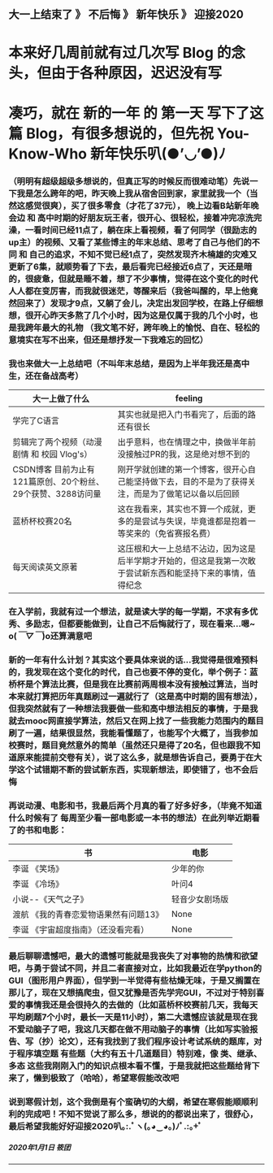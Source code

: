 大一上结束了 》 不后悔 》 新年快乐 》 迎接2020
---

# 本来好几周前就有过几次写 Blog 的念头，但由于各种原因，迟迟没有写

# 凑巧，就在 新的一年 的 第一天 写下了这篇 Blog，有很多想说的，但先祝 You-Know-Who 新年快乐叭(●’◡’●)ﾉ 

### （明明有超级超级多想说的，但真正写的时候反而很难动笔）先说一下我是怎么跨年的吧，昨天晚上我从宿舍回到家，家里就我一个（当然这感觉很爽），买了很多零食（才花了37元），  晚上边看B站新年晚会边 和 高中时期的好朋友玩王者，很开心、很轻松，接着冲完凉洗完澡，一看时间已经11点了，躺在床上看视频，看了何同学（很励志的up主）的视频、又看了某些博主的年末总结、思考了自己与他们的不同 和 自己的追求，不知不觉已经1点了，突然发现齐木楠雄的灾难又更新了6集，就顺势看了下去，最后看完已经接近6点了，天还是暗的，很疲惫，但就是睡不着，想了不少事情，觉得在这个变化的时代人人都在变厉害，而我就很迷茫，等醒来后（我爸叫醒的，早上他竟然回来了）发现才9点，又躺了会儿，决定出发回学校，在路上仔细想想，很开心昨天多熬了几个小时，因为这是仅属于我的几个小时，也是我跨年最大的礼物 （我文笔不好，跨年晚上的愉悦、自在、轻松的意境实在写不出来，但还是想抒发一下我难忘的回忆）

### 我也来做大一上总结吧（不叫年末总结，是因为上半年我还是高中生，还在备战高考）

| 大一上做了什么                           | feeling |     
 -------------                     |-------------
| 学完了C语言 |    其实也就是把入门书看完了，后面的路还有很长    |
| 剪辑完了两个视频（动漫剧情 和 校园 Vlog's） |   出乎意料，也在情理之中，换做半年前没接触过PR的我，这是绝对想不到的  |     
| CSDN博客 目前为止有121篇原创、20个粉丝、29个获赞、3288访问量 |  刚开学就创建的第一个博客，很开心自己能坚持做下去，目的不是为了获得关注，而是为了做笔记以备以后回顾  |   
| 蓝桥杯校赛20名 | 这在我看来，其实也不算一个成就，更多的是尝试与失误，毕竟谁都是抱着一等奖来的（免省赛报名费） |
| 每天阅读英文原著 | 这压根和大一上总结不沾边，因为这是后半学期才开始的，但这是我第一次敢于尝试新东西和能坚持下来的事情，值得纪念 |

### 在入学前，我就有过一个想法，就是读大学的每一学期，不求有多优秀、多励志，但都要能做到，让自己不后悔就行了，现在看来...嗯~ o(*￣▽￣*)o还算满意吧

### 新的一年有什么计划？其实这个要具体来说的话...我觉得是很难预料的，我发现在这个变化的时代，自己也要不停的变化，举个例子：蓝桥杯是个算法比赛，但是我在比赛前两周根本没有接触过算法，当时本来就打算把历年真题刷过一遍就行了（这是高中时期的固有想法），但我突然就有了一种想法我要做一些和高中想法相反的事情，于是我就去mooc网直接学算法，然后又在网上找了一些我能力范围内的题目刷了一遍，结果很显然，我能看懂题了，也能写个大概了，当我参加校赛时，题目竟然意外的简单（虽然还只是得了20名，但也跟我不知道原来能提前交卷有关），说了这么多，就是想告诉自己，要勇于在大学这个试错期不断的尝试新东西，实现新想法，即使错了，也不会后悔

### 再说动漫、电影和书，我最后两个月真的看了好多好多，（毕竟不知道什么时候有了 每周至少看一部电影或一本书的想法）在此列举近期看了的书和电影：
| 书   | 电影 |     
 -------------                     |-------------
| 李诞 《笑场》 |   少年的你     |
| 李诞 《冷场》 |  叶问4   |     
| 小说--《天气之子》 |  轻音少女剧场版   |   
| 渡航 《我的青春恋爱物语果然有问题13》 |  None |
| 李诞 《宇宙超度指南》（还没看完看） | None  |

### 最后聊聊遗憾吧，最大的遗憾可能就是我丧失了对事物的热情和欲望吧，与勇于尝试不同，并且二者直接对立，比如我最近在学python的GUI（图形用户界面），但学到一半觉得有些枯燥无味，于是又搁置在那儿了，现在又想搞爬虫，但又犹豫是否先学完GUI，不过对于特别喜爱的事情我还是会很持久的去做的（比如蓝桥杯校赛前几天，我每天平均刷题7个小时，最长一天是11小时），第二大遗憾应该就是现在我不爱动脑子了吧，我这几天都在做不用动脑子的事情（比如写实验报告、写（抄）论文），还有我找到了我们程序设计考试系统的题库，对于程序填空题 有些题（大约有五十几道题目）特别难，像 类、继承、多态 这些我刚刚入门的知识点根本看不懂，于是我就把这些题给背下来了，懒到极致了（哈哈），希望寒假能改改吧

### 说到寒假计划，这个我倒是有个蛮确切的大纲，希望在寒假能顺顺利利的完成吧！不知不觉说了那么多，想说的的都说出来了，很舒心，最后希望我能好好迎接2020叭｡:.ﾟヽ(｡◕‿◕｡)ﾉﾟ.:｡+ﾟ




##### 2020年1月1日 筱团
---
